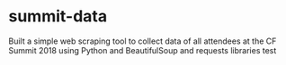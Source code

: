 # summit-data
Built a simple web scraping tool to collect data of all attendees at the CF Summit 2018 using Python and BeautifulSoup and requests libraries
test
